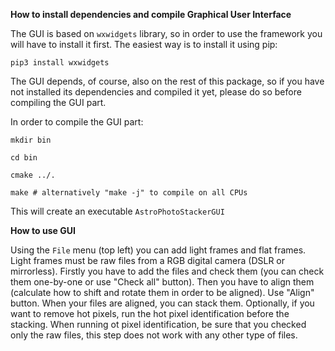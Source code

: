 **How to install dependencies and compile Graphical User Interface**

The GUI is based on ```wxwidgets``` library, so in order to use the framework you will have to install it first. The easiest way is to install it using pip:

```
pip3 install wxwidgets
```

The GUI depends, of course, also on the rest of this package, so if you have not installed its dependencies and compiled it yet, please do so before compiling the GUI part.

In order to compile the GUI part:

```
mkdir bin

cd bin

cmake ../.

make # alternatively "make -j" to compile on all CPUs
```

This will create an executable ```AstroPhotoStackerGUI```

**How to use GUI**

Using the ```File``` menu (top left) you can add light frames and flat frames. Light frames must be raw files from a RGB digital camera (DSLR or mirrorless). Firstly you have to add the files and check them (you can check them one-by-one or use "Check all" button). Then you have to align them (calculate how to shift and rotate them in order to be aligned). Use "Align" button. When your files are aligned, you can stack them. Optionally, if you want to remove hot pixels, run the hot pixel identification before the stacking. When running ot pixel identification, be sure that you checked only the raw files, this step does not work with any other type of files.